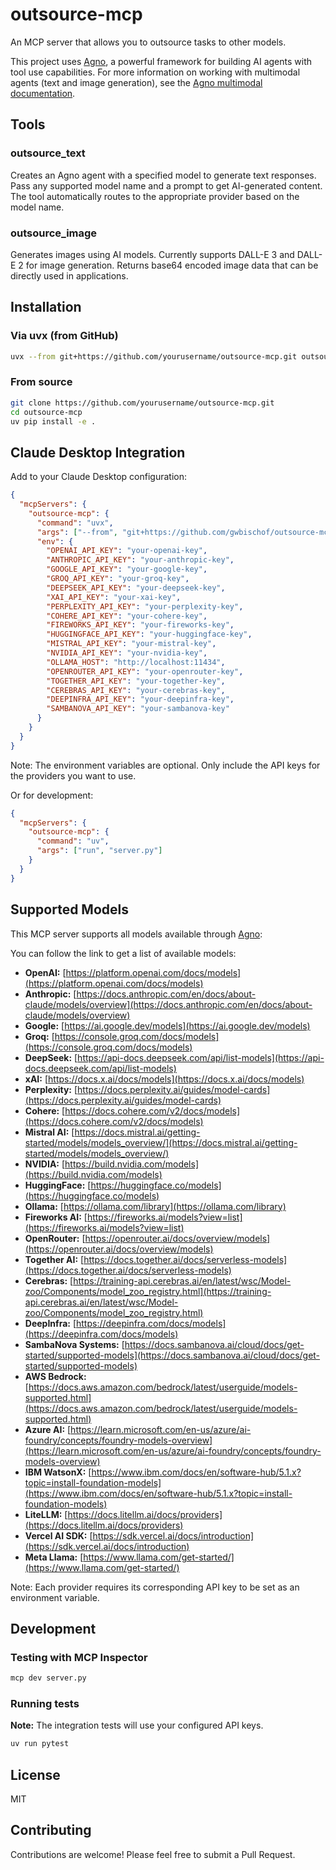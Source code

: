 # outsource-mcp

An MCP server that allows you to outsource tasks to other models.

This project uses [Agno](https://github.com/agno-agi/agno), a powerful framework for building AI agents with tool use capabilities. For more information on working with multimodal agents (text and image generation), see the [Agno multimodal documentation](https://docs.agno.com/agents/multimodal).

## Tools

### outsource_text
Creates an Agno agent with a specified model to generate text responses. Pass any supported model name and a prompt to get AI-generated content. The tool automatically routes to the appropriate provider based on the model name.

### outsource_image
Generates images using AI models. Currently supports DALL-E 3 and DALL-E 2 for image generation. Returns base64 encoded image data that can be directly used in applications.

## Installation

### Via uvx (from GitHub)

```bash
uvx --from git+https://github.com/yourusername/outsource-mcp.git outsource-mcp
```

### From source

```bash
git clone https://github.com/yourusername/outsource-mcp.git
cd outsource-mcp
uv pip install -e .
```

## Claude Desktop Integration

Add to your Claude Desktop configuration:

```json
{
  "mcpServers": {
    "outsource-mcp": {
      "command": "uvx",
      "args": ["--from", "git+https://github.com/gwbischof/outsource-mcp.git", "outsource-mcp"],
      "env": {
        "OPENAI_API_KEY": "your-openai-key",
        "ANTHROPIC_API_KEY": "your-anthropic-key",
        "GOOGLE_API_KEY": "your-google-key",
        "GROQ_API_KEY": "your-groq-key",
        "DEEPSEEK_API_KEY": "your-deepseek-key",
        "XAI_API_KEY": "your-xai-key",
        "PERPLEXITY_API_KEY": "your-perplexity-key",
        "COHERE_API_KEY": "your-cohere-key",
        "FIREWORKS_API_KEY": "your-fireworks-key",
        "HUGGINGFACE_API_KEY": "your-huggingface-key",
        "MISTRAL_API_KEY": "your-mistral-key",
        "NVIDIA_API_KEY": "your-nvidia-key",
        "OLLAMA_HOST": "http://localhost:11434",
        "OPENROUTER_API_KEY": "your-openrouter-key",
        "TOGETHER_API_KEY": "your-together-key",
        "CEREBRAS_API_KEY": "your-cerebras-key",
        "DEEPINFRA_API_KEY": "your-deepinfra-key",
        "SAMBANOVA_API_KEY": "your-sambanova-key"
      }
    }
  }
}
```

Note: The environment variables are optional. Only include the API keys for the providers you want to use.

Or for development:

```json
{
  "mcpServers": {
    "outsource-mcp": {
      "command": "uv",
      "args": ["run", "server.py"]
    }
  }
}
```

## Supported Models

This MCP server supports all models available through [Agno](https://docs.agno.com/models/introduction#supported-models):

You can follow the link to get a list of available models:
*   **OpenAI:** [https://platform.openai.com/docs/models](https://platform.openai.com/docs/models)
*   **Anthropic:** [https://docs.anthropic.com/en/docs/about-claude/models/overview](https://docs.anthropic.com/en/docs/about-claude/models/overview)
*   **Google:** [https://ai.google.dev/models](https://ai.google.dev/models)
*   **Groq:** [https://console.groq.com/docs/models](https://console.groq.com/docs/models)
*   **DeepSeek:** [https://api-docs.deepseek.com/api/list-models](https://api-docs.deepseek.com/api/list-models) 
*   **xAI:** [https://docs.x.ai/docs/models](https://docs.x.ai/docs/models)
*   **Perplexity:** [https://docs.perplexity.ai/guides/model-cards](https://docs.perplexity.ai/guides/model-cards)
*   **Cohere:** [https://docs.cohere.com/v2/docs/models](https://docs.cohere.com/v2/docs/models)
*   **Mistral AI:** [https://docs.mistral.ai/getting-started/models/models_overview/](https://docs.mistral.ai/getting-started/models/models_overview/)
*   **NVIDIA:** [https://build.nvidia.com/models](https://build.nvidia.com/models)
*   **HuggingFace:** [https://huggingface.co/models](https://huggingface.co/models)
*   **Ollama:** [https://ollama.com/library](https://ollama.com/library)
*   **Fireworks AI:** [https://fireworks.ai/models?view=list](https://fireworks.ai/models?view=list)
*   **OpenRouter:** [https://openrouter.ai/docs/overview/models](https://openrouter.ai/docs/overview/models)
*   **Together AI:** [https://docs.together.ai/docs/serverless-models](https://docs.together.ai/docs/serverless-models)
*   **Cerebras:** [https://training-api.cerebras.ai/en/latest/wsc/Model-zoo/Components/model_zoo_registry.html](https://training-api.cerebras.ai/en/latest/wsc/Model-zoo/Components/model_zoo_registry.html)
*   **DeepInfra:** [https://deepinfra.com/docs/models](https://deepinfra.com/docs/models)
*   **SambaNova Systems:** [https://docs.sambanova.ai/cloud/docs/get-started/supported-models](https://docs.sambanova.ai/cloud/docs/get-started/supported-models)
*   **AWS Bedrock:** [https://docs.aws.amazon.com/bedrock/latest/userguide/models-supported.html](https://docs.aws.amazon.com/bedrock/latest/userguide/models-supported.html) 
*   **Azure AI:** [https://learn.microsoft.com/en-us/azure/ai-foundry/concepts/foundry-models-overview](https://learn.microsoft.com/en-us/azure/ai-foundry/concepts/foundry-models-overview)
*   **IBM WatsonX:** [https://www.ibm.com/docs/en/software-hub/5.1.x?topic=install-foundation-models](https://www.ibm.com/docs/en/software-hub/5.1.x?topic=install-foundation-models)
*   **LiteLLM:** [https://docs.litellm.ai/docs/providers](https://docs.litellm.ai/docs/providers)
*   **Vercel AI SDK:** [https://sdk.vercel.ai/docs/introduction](https://sdk.vercel.ai/docs/introduction)
*   **Meta Llama:** [https://www.llama.com/get-started/](https://www.llama.com/get-started/)

Note: Each provider requires its corresponding API key to be set as an environment variable.

## Development

### Testing with MCP Inspector

```bash
mcp dev server.py
```

### Running tests
**Note:** The integration tests will use your configured API keys.

```bash
uv run pytest
```

## License

MIT

## Contributing

Contributions are welcome! Please feel free to submit a Pull Request.
